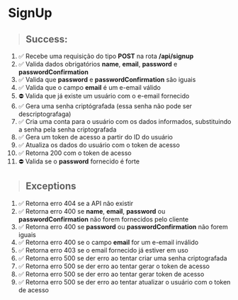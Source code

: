 # SignUp

> ## Success:
1. ✅ Recebe uma requisição do tipo **POST** na rota **/api/signup**
1. ✅ Valida dados obrigatórios **name**, **email**, **password** e **passwordConfirmation**
1. ✅ Valida que **password** e **passwordConfirmation** são iguais
1. ✅ Valida que o campo **email** é um e-email válido
1. ⛔️ Valida que já existe um usuário com o e-email fornecido
1. ✅ Gera uma senha criptógrafada (essa senha não pode ser descriptografaga)
1. ✅ Cria uma conta para o usuário com os dados informados, substituindo a senha pela senha criptografada
1. ✅ Gera um token de acesso a partir do ID do usuário
1. ✅ Atualiza os dados do usuário com o token de acesso
1. ✅ Retorna 200 com o token de acesso
1. ⛔️ Valida se o **password** fornecido é forte

> ## Exceptions
1. ✅ Retorna erro 404 se a API não existir
1. ✅ Retorna erro 400 se **name**, **email**, **password** ou **passwordConfirmation** não forem fornecidos pelo cliente
1. ✅ Retorna erro 400 se **password** ou **passwordConfirmation** não forem iguais
1. ✅ Retorna erro 400 se o campo **email** for um e-email inválido
1. ✅ Retorna erro 403 se o email fornecido já estiver em uso
1. ✅ Retorna erro 500 se der erro ao tentar criar uma senha criptografada
1. ✅ Retorna erro 500 se der erro ao tentar gerar o token de acesso
1. ✅ Retorna erro 500 se der erro ao tentar gerar token de acesso
1. ✅ Retorna erro 500 se der erro ao tentar atualizar o usuário com o token de acesso